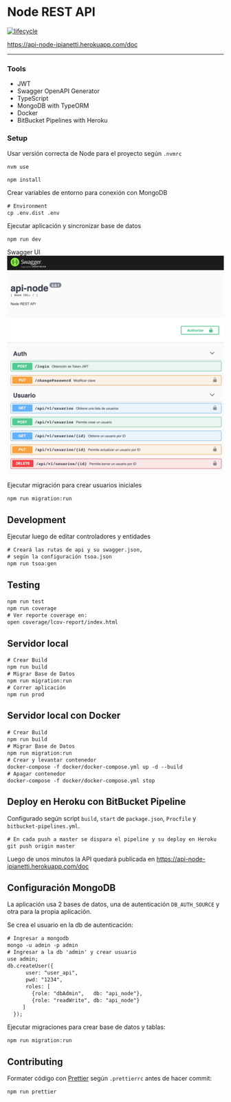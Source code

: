 # Node REST API

[![lifecycle](https://img.shields.io/badge/lifecycle-experimental-orange.svg)](https://www.tidyverse.org/lifecycle/#experimental)

https://api-node-ipianetti.herokuapp.com/doc

---

### Tools

- JWT
- Swagger OpenAPI Generator
- TypeScript
- MongoDB with TypeORM
- Docker
- BitBucket Pipelines with Heroku

### Setup

Usar versión correcta de Node para el proyecto según `.nvmrc`

```
nvm use
```

```
npm install
```

Crear variables de entorno para conexión con MongoDB

```
# Environment
cp .env.dist .env
```

Ejecutar aplicación y sincronizar base de datos

```
npm run dev
```    
Swagger UI
![Example Delete](docs/swagger_ui.jpg)

Ejecutar migración para crear usuarios iniciales

```
npm run migration:run
```

## Development

Ejecutar luego de editar controladores y entidades

```
# Creará las rutas de api y su swagger.json,
# según la configuración tsoa.json
npm run tsoa:gen
```

## Testing
```
npm run test
npm run coverage 
# Ver reporte coverage en:
open coverage/lcov-report/index.html
```

## Servidor local

```
# Crear Build
npm run build
# Migrar Base de Datos
npm run migration:run
# Correr aplicación
npm run prod
```

## Servidor local con Docker

```
# Crear Build
npm run build
# Migrar Base de Datos
npm run migration:run
# Crear y levantar contenedor
docker-compose -f docker/docker-compose.yml up -d --build
# Apagar contenedor
docker-compose -f docker/docker-compose.yml stop
```

## Deploy en Heroku con BitBucket Pipeline

Configurado según script `build`, `start` de `package.json`, `Procfile` y `bitbucket-pipelines.yml`.

```
# En cada push a master se dispara el pipeline y su deploy en Heroku
git push origin master
```

Luego de unos minutos la API quedará publicada en https://api-node-ipianetti.herokuapp.com/doc

## Configuración MongoDB
La aplicación usa 2 bases de datos, una de autenticación `DB_AUTH_SOURCE` y otra para la propia aplicación.

Se crea el usuario en la db de autenticación: 
```
# Ingresar a mongodb
mongo -u admin -p admin
# Ingresar a la db 'admin' y crear usuario
use admin;
db.createUser({
      user: "user_api",
      pwd: "1234",
      roles: [                
        {role: "dbAdmin",   db: "api_node"},
        {role: "readWrite", db: "api_node"}
     ]
  });
```
Ejecutar migraciones para crear base de datos y tablas:
```
npm run migration:run
```

## Contributing

Formater código con [Prettier](https://prettier.io/) según `.prettierrc` antes de hacer commit:

```
npm run prettier
```
